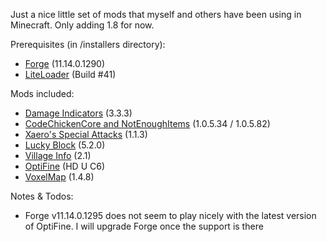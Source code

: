 Just a nice little set of mods that myself and others have been using in Minecraft. Only adding 1.8 for now.

Prerequisites (in /installers directory):

* [Forge](http://files.minecraftforge.net) (11.14.0.1290)
* [LiteLoader](http://www.minecraftforum.net/forums/mapping-and-modding/minecraft-mods/1290155-liteloader-for-minecraft-1-7-10) (Build #41)

Mods included:

* [Damage Indicators](http://www.minecraftforum.net/forums/mapping-and-modding/minecraft-mods/1286538-hit-splat-damage-indicators) (3.3.3)
* [CodeChickenCore and NotEnoughItems](http://www.minecraftforum.net/forums/mapping-and-modding/minecraft-mods/1279956-chickenbones-mods) (1.0.5.34 / 1.0.5.82)
* [Xaero's Special Attacks](http://www.planetminecraft.com/mod/forge164xaeros-special-attacks-v100/) (1.1.3)
* [Lucky Block](http://www.minecraftforum.net/forums/mapping-and-modding/minecraft-mods/1292247-lucky-block) (5.2.0)
* [Village Info](http://chunkbase.com/mods/village-info) (2.1)
* [OptiFine](http://optifine.net) (HD U C6)
* [VoxelMap](http://minecraft.curseforge.com/mc-mods/225179-voxelmap) (1.4.8)

Notes & Todos:

* Forge v11.14.0.1295 does not seem to play nicely with the latest version of OptiFine. I will upgrade Forge once the support is there